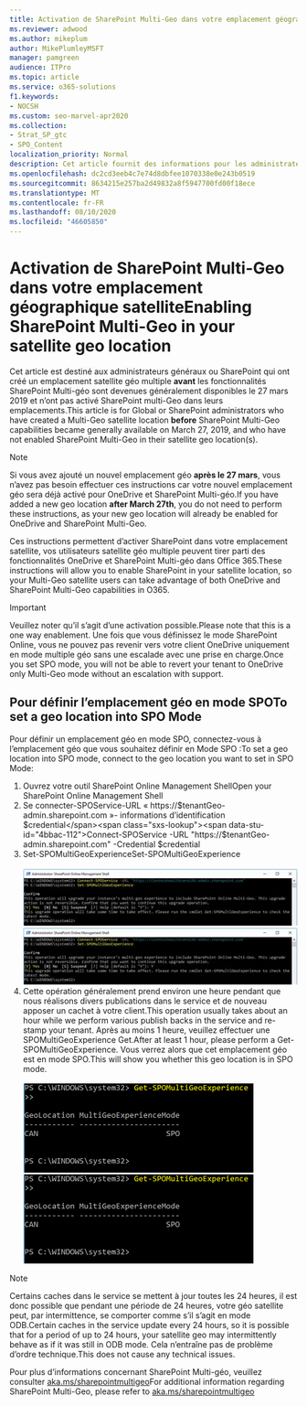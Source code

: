 ```yaml
---
title: Activation de SharePoint Multi-Geo dans votre emplacement géographique satellite
ms.reviewer: adwood
ms.author: mikeplum
author: MikePlumleyMSFT
manager: pamgreen
audience: ITPro
ms.topic: article
ms.service: o365-solutions
f1.keywords:
- NOCSH
ms.custom: seo-marvel-apr2020
ms.collection:
- Strat_SP_gtc
- SPO_Content
localization_priority: Normal
description: Cet article fournit des informations pour les administrateurs globaux ou SharePoint concernant l’activation de SharePoint multi-géo dans les emplacements géographiques satellites.
ms.openlocfilehash: dc2cd3eeb4c7e74d8dbfee1070338e0e243b0519
ms.sourcegitcommit: 8634215e257ba2d49832a8f5947700fd00f18ece
ms.translationtype: MT
ms.contentlocale: fr-FR
ms.lasthandoff: 08/10/2020
ms.locfileid: "46605850"
---
```

# <a name="enabling-sharepoint-multi-geo-in-your-satellite-geo-location"></a><span data-ttu-id="4bbac-103">Activation de SharePoint Multi-Geo dans votre emplacement géographique satellite</span><span class="sxs-lookup"><span data-stu-id="4bbac-103">Enabling SharePoint Multi-Geo in your satellite geo location</span></span>

<span data-ttu-id="4bbac-104">Cet article est destiné aux administrateurs généraux ou SharePoint qui ont créé un emplacement satellite géo multiple **avant** les fonctionnalités SharePoint Multi-géo sont devenues généralement disponibles le 27 mars 2019 et n’ont pas activé SharePoint multi-Geo dans leurs emplacements.</span><span class="sxs-lookup"><span data-stu-id="4bbac-104">This article is for Global or SharePoint administrators who have created a Multi-Geo satellite location **before** SharePoint Multi-Geo capabilities became generally available on March 27, 2019, and who have not enabled SharePoint Multi-Geo in their satellite geo location(s).</span></span> 

>[!Note]
><span data-ttu-id="4bbac-105">Si vous avez ajouté un nouvel emplacement géo **après le 27 mars**, vous n’avez pas besoin effectuer ces instructions car votre nouvel emplacement géo sera déjà activé pour OneDrive et SharePoint Multi-géo.</span><span class="sxs-lookup"><span data-stu-id="4bbac-105">If you have added a new geo location **after March 27th**, you do not need to perform these instructions, as your new geo location will already be enabled for OneDrive and SharePoint Multi-Geo.</span></span>

<span data-ttu-id="4bbac-106">Ces instructions permettent d’activer SharePoint dans votre emplacement satellite, vos utilisateurs satellite géo multiple peuvent tirer parti des fonctionnalités OneDrive et SharePoint Multi-géo dans Office 365.</span><span class="sxs-lookup"><span data-stu-id="4bbac-106">These instructions will allow you to enable SharePoint in your satellite location, so your Multi-Geo satellite users can take advantage of both OneDrive and SharePoint Multi-Geo capabilities in O365.</span></span> 

>[!IMPORTANT]
><span data-ttu-id="4bbac-107">Veuillez noter qu’il s’agit d’une activation possible.</span><span class="sxs-lookup"><span data-stu-id="4bbac-107">Please note that this is a one way enablement.</span></span> <span data-ttu-id="4bbac-108">Une fois que vous définissez le mode SharePoint Online, vous ne pouvez pas revenir vers votre client OneDrive uniquement en mode multiple géo sans une escalade avec une prise en charge.</span><span class="sxs-lookup"><span data-stu-id="4bbac-108">Once you set SPO mode, you will not be able to revert your tenant to OneDrive only Multi-Geo mode without an escalation with support.</span></span> 

## <a name="to-set-a-geo-location-into-spo-mode"></a><span data-ttu-id="4bbac-109">Pour définir l’emplacement géo en mode SPO</span><span class="sxs-lookup"><span data-stu-id="4bbac-109">To set a geo location into SPO Mode</span></span>

<span data-ttu-id="4bbac-110">Pour définir un emplacement géo en mode SPO, connectez-vous à l’emplacement géo que vous souhaitez définir en Mode SPO :</span><span class="sxs-lookup"><span data-stu-id="4bbac-110">To set a geo location into SPO mode, connect to the geo location you want to set in SPO Mode:</span></span>

1.    <span data-ttu-id="4bbac-111">Ouvrez votre outil SharePoint Online Management Shell</span><span class="sxs-lookup"><span data-stu-id="4bbac-111">Open your SharePoint Online Management Shell</span></span> 
2.    <span data-ttu-id="4bbac-112">Se connecter-SPOService-URL « https://$tenantGeo-admin.sharepoint.com »- informations d’identification $credential</span><span class="sxs-lookup"><span data-stu-id="4bbac-112">Connect-SPOService -URL "https://$tenantGeo-admin.sharepoint.com" -Credential $credential</span></span>
3.    <span data-ttu-id="4bbac-113">Set-SPOMultiGeoExperience</span><span class="sxs-lookup"><span data-stu-id="4bbac-113">Set-SPOMultiGeoExperience</span></span></br></br>
<span data-ttu-id="4bbac-114">![Set-SPOMultiGeoExperience](media/Set-SPO-MultiGeo.jpg)</span><span class="sxs-lookup"><span data-stu-id="4bbac-114">![Set-SPOMultiGeoExperience](media/Set-SPO-MultiGeo.jpg)</span></span>
4.    <span data-ttu-id="4bbac-115">Cette opération généralement prend environ une heure pendant que nous réalisons divers publications dans le service et de nouveau apposer un cachet à votre client.</span><span class="sxs-lookup"><span data-stu-id="4bbac-115">This operation usually takes about an hour while we perform various publish backs in the service and re-stamp your tenant.</span></span> <span data-ttu-id="4bbac-116">Après au moins 1 heure, veuillez effectuer une SPOMultiGeoExperience Get.</span><span class="sxs-lookup"><span data-stu-id="4bbac-116">After at least 1 hour, please perform a Get-SPOMultiGeoExperience.</span></span>  <span data-ttu-id="4bbac-117">Vous verrez alors que cet emplacement géo est en mode SPO.</span><span class="sxs-lookup"><span data-stu-id="4bbac-117">This will show you whether this geo location is in SPO mode.</span></span></br></br>
<span data-ttu-id="4bbac-118">![Set-SPOMultiGeoExperience](media/Get-SPO-MultiGeo.jpg)</span><span class="sxs-lookup"><span data-stu-id="4bbac-118">![Set-SPOMultiGeoExperience](media/Get-SPO-MultiGeo.jpg)</span></span>

 
 
 
>[!Note]
><span data-ttu-id="4bbac-119">Certains caches dans le service se mettent à jour toutes les 24 heures, il est donc possible que pendant une période de 24 heures, votre géo satellite peut, par intermittence, se comporter comme s’il s’agit en mode ODB.</span><span class="sxs-lookup"><span data-stu-id="4bbac-119">Certain caches in the service update every 24 hours, so it is possible that for a period of up to 24 hours, your satellite geo may intermittently behave as if it was still in ODB mode.</span></span> <span data-ttu-id="4bbac-120">Cela n’entraîne pas de problème d’ordre technique.</span><span class="sxs-lookup"><span data-stu-id="4bbac-120">This does not cause any technical issues.</span></span> 
 
<span data-ttu-id="4bbac-121">Pour plus d’informations concernant SharePoint Multi-géo, veuillez consulter [aka.ms/sharepointmultigeo](https://docs.microsoft.com/office365/enterprise/multi-geo-capabilities-in-onedrive-and-sharepoint-online-in-office-365)</span><span class="sxs-lookup"><span data-stu-id="4bbac-121">For additional information regarding SharePoint Multi-Geo, please refer to [aka.ms/sharepointmultigeo](https://docs.microsoft.com/office365/enterprise/multi-geo-capabilities-in-onedrive-and-sharepoint-online-in-office-365)</span></span>


